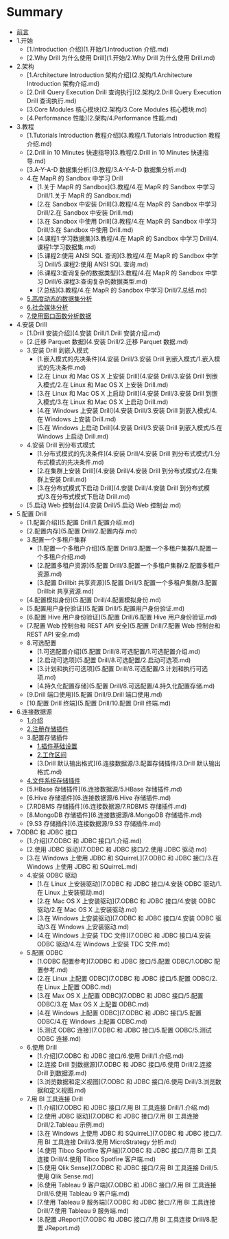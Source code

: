 # Summary

* [前言](README.md)
* 1.开始
   * [1.Introduction 介绍](1.开始/1.Introduction 介绍.md)
   * [2.Why Drill 为什么使用 Drill](1.开始/2.Why Drill 为什么使用 Drill.md)
* 2.架构
   * [1.Architecture Introduction 架构介绍](2.架构/1.Architecture Introduction 架构介绍.md)
   * [2.Drill Query Execution Drill 查询执行](2.架构/2.Drill Query Execution Drill 查询执行.md)
   * [3.Core Modules 核心模块](2.架构/3.Core Modules 核心模块.md)
   * [4.Performance 性能](2.架构/4.Performance 性能.md)
* 3.教程
   * [1.Tutorials Introduction 教程介绍](3.教程/1.Tutorials Introduction 教程介绍.md)
   * [2.Drill in 10 Minutes 快速指导](3.教程/2.Drill in 10 Minutes 快速指导.md)
   * [3.A-Y-A-D 数据集分析](3.教程/3.A-Y-A-D 数据集分析.md)
   * 4.在 MapR 的 Sandbox 中学习 Drill
       * [1.关于 MapR 的 Sandbox](3.教程/4.在 MapR 的 Sandbox 中学习 Drill/1.关于 MapR 的 Sandbox.md)
       * [2.在 Sandbox 中安装 Drill](3.教程/4.在 MapR 的 Sandbox 中学习 Drill/2.在 Sandbox 中安装 Drill.md)
       * [3.在 Sandbox 中使用 Drill](3.教程/4.在 MapR 的 Sandbox 中学习 Drill/3.在 Sandbox 中使用 Drill.md)
       * [4.课程1:学习数据集](3.教程/4.在 MapR 的 Sandbox 中学习 Drill/4.课程1:学习数据集.md)
       * [5.课程2:使用 ANSI SQL 查询](3.教程/4.在 MapR 的 Sandbox 中学习 Drill/5.课程2:使用 ANSI SQL 查询.md)
       * [6.课程3:查询复杂的数据类型](3.教程/4.在 MapR 的 Sandbox 中学习 Drill/6.课程3:查询复杂的数据类型.md)
       * [7.总结](3.教程/4.在 MapR 的 Sandbox 中学习 Drill/7.总结.md)
   * [5.高度动态的数据集分析](3.教程/5.高度动态的数据集分析.md)
   * [6.社会媒体分析](3.教程/6.社会媒体分析.md)
   * [7.使用窗口函数分析数据](3.教程/7.使用窗口函数分析数据.md)
* 4.安装 Drill
   * [1.Drill 安装介绍](4.安装 Drill/1.Drill 安装介绍.md)
   * [2.迁移 Parquet 数据](4.安装 Drill/2.迁移 Parquet 数据.md)
   * 3.安装 Drill 到嵌入模式
     * [1.嵌入模式的先决条件](4.安装 Drill/3.安装 Drill 到嵌入模式/1.嵌入模式的先决条件.md)
     * [2.在 Linux 和 Mac OS X 上安装 Drill](4.安装 Drill/3.安装 Drill 到嵌入模式/2.在 Linux 和 Mac OS X 上安装 Drill.md)
     * [3.在 Linux 和 Mac OS X 上启动 Drill](4.安装 Drill/3.安装 Drill 到嵌入模式/3.在 Linux 和 Mac OS X 上启动 Drill.md)
     * [4.在 Windows 上安装 Drill](4.安装 Drill/3.安装 Drill 到嵌入模式/4.在 Windows 上安装 Drill.md)
     * [5.在 Windows 上启动 Drill](4.安装 Drill/3.安装 Drill 到嵌入模式/5.在 Windows 上启动 Drill.md)
   * 4.安装 Drill 到分布式模式
     * [1.分布式模式的先决条件](4.安装 Drill/4.安装 Drill 到分布式模式/1.分布式模式的先决条件.md)
     * [2.在集群上安装 Drill](4.安装 Drill/4.安装 Drill 到分布式模式/2.在集群上安装 Drill.md)
     * [3.在分布式模式下启动 Drill](4.安装 Drill/4.安装 Drill 到分布式模式/3.在分布式模式下启动 Drill.md)
   * [5.启动 Web 控制台](4.安装 Drill/5.启动 Web 控制台.md)
* 5.配置 Drill
  * [1.配置介绍](5.配置 Drill/1.配置介绍.md)
  * [2.配置内存](5.配置 Drill/2.配置内存.md)
  * 3.配置一个多租户集群
    * [1.配置一个多租户介绍](5.配置 Drill/3.配置一个多租户集群/1.配置一个多租户介绍.md)
    * [2.配置多租户资源](5.配置 Drill/3.配置一个多租户集群/2.配置多租户资源.md)
    * [3.配置 Drillbit 共享资源](5.配置 Drill/3.配置一个多租户集群/3.配置 Drillbit 共享资源.md)
  * [4.配置模拟身份](5.配置 Drill/4.配置模拟身份.md)
  * [5.配置用户身份验证](5.配置 Drill/5.配置用户身份验证.md)
  * [6.配置 Hive 用户身份验证](5.配置 Drill/6.配置 Hive 用户身份验证.md)
  * [7.配置 Web 控制台和 REST API 安全](5.配置 Drill/7.配置 Web 控制台和 REST API 安全.md)
  * 8.可选配置
    * [1.可选配置介绍](5.配置 Drill/8.可选配置/1.可选配置介绍.md)
    * [2.启动可选项](5.配置 Drill/8.可选配置/2.启动可选项.md)
    * [3.计划和执行可选项](5.配置 Drill/8.可选配置/3.计划和执行可选项.md)
    * [4.持久化配置存储](5.配置 Drill/8.可选配置/4.持久化配置存储.md)
  * [9.Drill 端口使用](5.配置 Drill/9.Drill 端口使用.md)
  * [10.配置 Drill 终端](5.配置 Drill/10.配置 Drill 终端.md)
* 6.连接数据源
  * [1.介绍](6.连接数据源/1.介绍.md)
  * [2.注册存储插件](6.连接数据源/2.注册存储插件.md)
  * 3.配置存储插件
    * [1.插件基础设置](6.连接数据源/3.配置存储插件/1.插件基础设置.md)
    * [2.工作区间](6.连接数据源/3.配置存储插件/2.工作区间.md)
    * [3.Drill 默认输出格式](6.连接数据源/3.配置存储插件/3.Drill 默认输出格式.md)
  * [4.文件系统存储插件](6.连接数据源/4.文件系统存储插件.md)
  * [5.HBase 存储插件](6.连接数据源/5.HBase 存储插件.md)
  * [6.Hive 存储插件](6.连接数据源/6.Hive 存储插件.md)
  * [7.RDBMS 存储插件](6.连接数据源/7.RDBMS 存储插件.md)
  * [8.MongoDB 存储插件](6.连接数据源/8.MongoDB 存储插件.md)
  * [9.S3 存储插件](6.连接数据源/9.S3 存储插件.md)
* 7.ODBC 和 JDBC 接口
  * [1.介绍](7.ODBC 和 JDBC 接口/1.介绍.md)
  * [2.使用 JDBC 驱动](7.ODBC 和 JDBC 接口/2.使用 JDBC 驱动.md)
  * [3.在 Windows 上使用 JDBC 和 SQuirreL](7.ODBC 和 JDBC 接口/3.在 Windows 上使用 JDBC 和 SQuirreL.md)
  * 4.安装 ODBC 驱动
    * [1.在 Linux 上安装驱动](7.ODBC 和 JDBC 接口/4.安装 ODBC 驱动/1.在 Linux 上安装驱动.md)
    * [2.在 Mac OS X 上安装驱动](7.ODBC 和 JDBC 接口/4.安装 ODBC 驱动/2.在 Mac OS X 上安装驱动.md)
    * [3.在 Windows 上安装驱动](7.ODBC 和 JDBC 接口/4.安装 ODBC 驱动/3.在 Windows 上安装驱动.md)
    * [4.在 Windows 上安装 TDC 文件](7.ODBC 和 JDBC 接口/4.安装 ODBC 驱动/4.在 Windows 上安装 TDC 文件.md)
  * 5.配置 ODBC
    * [1.ODBC 配置参考](7.ODBC 和 JDBC 接口/5.配置 ODBC/1.ODBC 配置参考.md)
    * [2.在 Linux 上配置 ODBC](7.ODBC 和 JDBC 接口/5.配置 ODBC/2.在 Linux 上配置 ODBC.md)
    * [3.在 Max OS X 上配置 ODBC](7.ODBC 和 JDBC 接口/5.配置 ODBC/3.在 Max OS X 上配置 ODBC.md)
    * [4.在 Windows 上配置 ODBC](7.ODBC 和 JDBC 接口/5.配置 ODBC/4.在 Windows 上配置 ODBC.md)
    * [5.测试 ODBC 连接](7.ODBC 和 JDBC 接口/5.配置 ODBC/5.测试 ODBC 连接.md)
  * 6.使用 Drill
    * [1.介绍](7.ODBC 和 JDBC 接口/6.使用 Drill/1.介绍.md)
    * [2.连接 Drill 到数据源](7.ODBC 和 JDBC 接口/6.使用 Drill/2.连接 Drill 到数据源.md)
    * [3.浏览数据和定义视图](7.ODBC 和 JDBC 接口/6.使用 Drill/3.浏览数据和定义视图.md)
  * 7.用 BI 工具连接 Drill
    * [1.介绍](7.ODBC 和 JDBC 接口/7.用 BI 工具连接 Drill/1.介绍.md)
    * [2.使用 JDBC 驱动](7.ODBC 和 JDBC 接口/7.用 BI 工具连接 Drill/2.Tableau 示例.md)
    * [3.在 Windows 上使用 JDBC 和 SQuirreL](7.ODBC 和 JDBC 接口/7.用 BI 工具连接 Drill/3.使用 MicroStrategy 分析.md)
    * [4.使用 Tibco Spotfire 客户端](7.ODBC 和 JDBC 接口/7.用 BI 工具连接 Drill/4.使用 Tibco Spotfire 客户端.md)
    * [5.使用 Qlik Sense](7.ODBC 和 JDBC 接口/7.用 BI 工具连接 Drill/5.使用 Qlik Sense.md)
    * [6.使用 Tableau 9 客户端](7.ODBC 和 JDBC 接口/7.用 BI 工具连接 Drill/6.使用 Tableau 9 客户端.md)
    * [7.使用 Tableau 9 服务端](7.ODBC 和 JDBC 接口/7.用 BI 工具连接 Drill/7.使用 Tableau 9 服务端.md)
    * [8.配置 JReport](7.ODBC 和 JDBC 接口/7.用 BI 工具连接 Drill/8.配置 JReport.md)
